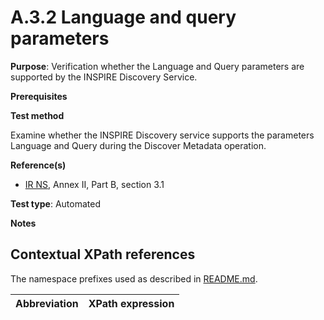# A.3.2 Language and query parameters

**Purpose**: Verification whether the Language and Query parameters are supported by the INSPIRE Discovery Service.

**Prerequisites**

**Test method**

Examine whether the INSPIRE Discovery service supports the parameters Language and Query during the Discover Metadata operation.

**Reference(s)**

* [IR NS](README.md#ref_IR_NS), Annex II, Part B, section 3.1

**Test type**: Automated

**Notes**

## Contextual XPath references

The namespace prefixes used as described in [README.md](README.md#namespaces).

Abbreviation                                               |  XPath expression
---------------------------------------------------------- | -------------------------------------------------------------------------
